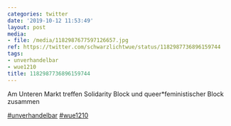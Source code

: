 ```yaml
---
categories: twitter
date: '2019-10-12 11:53:49'
layout: post
media:
- file: /media/1182987677597126657.jpg
ref: https://twitter.com/schwarzlichtwue/status/1182987736896159744
tags:
- unverhandelbar
- wue1210
title: 1182987736896159744
---
```

Am Unteren Markt treffen Solidarity Block und queer\*feministischer Block zusammen

[#unverhandelbar](/t/unverhandelbar) [#wue1210](/t/wue1210) 